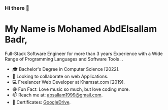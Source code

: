 ### Hi there 👋

# My Name is Mohamed AbdElsallam Badr, 
Full-Stack Software Engineer for more than 3 years Experience with a Wide Range of Programming Languages and Software Tools ..

- 🎓 Bachelor's Degree in Computer Science [2022].
- 🤝 Looking to collaborate on web Applications.
- 💻 Freelancer Web Developer at Khamsat.com [2019].
- 😁 Fun Fact: Love music so much, but love coding more.
- 📫 Reach me at: absallam1999@gmail.com.
- 🏅 Certificates: [GoogleDrive](https://drive.google.com/drive/folders/1q0CJ8xop02FdmOBcEP9rQd0l0MqaxEUg).
